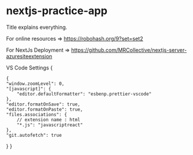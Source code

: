 # nextjs-practice-app

Title explains everything.

For online resources => https://robohash.org/9?set=set2

For NextJs Deployment => https://github.com/MRCollective/nextjs-server-azuresiteextension

VS Code Settings {

    {
    "window.zoomLevel": 0,
    "[javascript]": {
        "editor.defaultFormatter": "esbenp.prettier-vscode"
    },
    "editor.formatOnSave": true,
    "editor.formatOnPaste": true,
    "files.associations": {
        // extension name : html
        "*.js": "javascriptreact"
    },
    "git.autofetch": true

}
}
